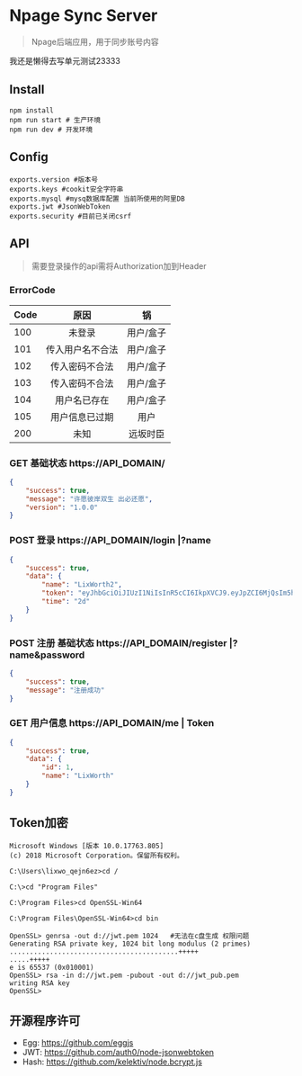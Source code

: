 # Npage Sync Server

> Npage后端应用，用于同步账号内容

我还是懒得去写单元测试23333
## Install

```
npm install
npm run start # 生产环境
npm run dev # 开发环境
```

## Config
``` 
exports.version #版本号
exports.keys #cookit安全字符串
exports.mysql #mysq数据库配置 当前所使用的阿里DB
exports.jwt #JsonWebToken
exports.security #目前已关闭csrf
```

## API
> 需要登录操作的api需将Authorization加到Header 


### ErrorCode
| Code | 原因 | 锅 |
| :-----| :----: | :----: |
| 100 | 未登录 | 用户/盒子 |
| 101 | 传入用户名不合法 | 用户/盒子 |
| 102 | 传入密码不合法 | 用户/盒子 |
| 103 | 传入密码不合法 | 用户/盒子 |
| 104 | 用户名已存在 | 用户/盒子 |
| 105 | 用户信息已过期 | 用户 |
| 200 | 未知 | 远坂时臣 |

### GET 基础状态 https://API_DOMAIN/
```json
{
    "success": true,
    "message": "许愿彼岸双生 出必还愿",
    "version": "1.0.0"
}
```

### POST 登录 https://API_DOMAIN/login    |?name

```json
{
    "success": true,
    "data": {
        "name": "LixWorth2",
        "token": "eyJhbGciOiJIUzI1NiIsInR5cCI6IkpXVCJ9.eyJpZCI6MjQsIm5hbWUiOiJMaXhXb3J0aDIiLCJpYXQiOjE1NzIwNzQ3MTIsImV4cCI6MTU3MjI0NzUxMn0.dzMJsPqD26KxHUPPCURIVVZMMQUPTz0aPo83TWc5_Co",
        "time": "2d"
    }
}
```

### POST 注册 基础状态 https://API_DOMAIN/register    |?name&password
```json
{
    "success": true,
    "message": "注册成功"
}
```

### GET 用户信息 https://API_DOMAIN/me    | Token
```json
{
    "success": true,
    "data": {
        "id": 1,
        "name": "LixWorth"
    }
}

```

## Token加密 
``` 
Microsoft Windows [版本 10.0.17763.805]
(c) 2018 Microsoft Corporation。保留所有权利。

C:\Users\lixwo_qejn6ez>cd /

C:\>cd "Program Files"

C:\Program Files>cd OpenSSL-Win64

C:\Program Files\OpenSSL-Win64>cd bin

OpenSSL> genrsa -out d://jwt.pem 1024   #无法在c盘生成 权限问题
Generating RSA private key, 1024 bit long modulus (2 primes)
..........................................+++++
.....+++++
e is 65537 (0x010001)
OpenSSL> rsa -in d://jwt.pem -pubout -out d://jwt_pub.pem
writing RSA key
OpenSSL>
```

## 开源程序许可
* Egg: https://github.com/eggjs
* JWT: https://github.com/auth0/node-jsonwebtoken
* Hash: https://github.com/kelektiv/node.bcrypt.js
